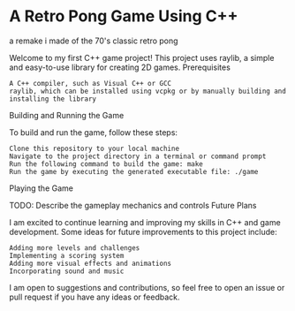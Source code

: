 # A Retro Pong Game Using C++
a remake i made of the 70's classic retro pong

Welcome to my first C++ game project! This project uses raylib, a simple and easy-to-use library for creating 2D games.
Prerequisites

    A C++ compiler, such as Visual C++ or GCC
    raylib, which can be installed using vcpkg or by manually building and installing the library

Building and Running the Game

To build and run the game, follow these steps:

    Clone this repository to your local machine
    Navigate to the project directory in a terminal or command prompt
    Run the following command to build the game: make
    Run the game by executing the generated executable file: ./game

Playing the Game

TODO: Describe the gameplay mechanics and controls
Future Plans

I am excited to continue learning and improving my skills in C++ and game development. Some ideas for future improvements to this project include:

    Adding more levels and challenges
    Implementing a scoring system
    Adding more visual effects and animations
    Incorporating sound and music

I am open to suggestions and contributions, so feel free to open an issue or pull request if you have any ideas or feedback.
